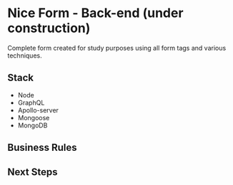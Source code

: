 # Nice Form - Back-end (under construction)
Complete form created for study purposes using all form tags and various techniques.

## Stack
- Node
- GraphQL
- Apollo-server
- Mongoose
- MongoDB

## Business Rules

## Next Steps

